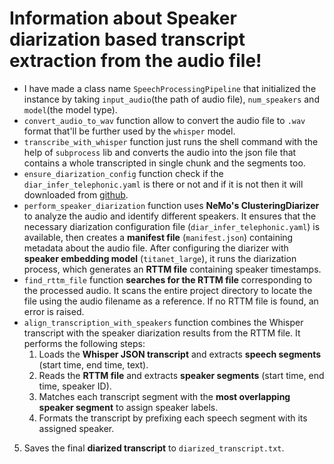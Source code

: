 # Information about Speaker diarization based transcript extraction from the audio file!

- I have made a class name `SpeechProcessingPipeline` that initialized the instance by taking `input_audio`(the path of audio file), `num_speakers` and `model`(the model type).
- `convert_audio_to_wav` function allow to convert the audio file to `.wav` format that'll be further used by the `whisper` model.
- `transcribe_with_whisper` function just runs the shell command with the help of `subprocess` lib and converts the audio into the json file that contains a whole transcripted in single chunk and the segments too.
- `ensure_diarization_config` function check if the `diar_infer_telephonic.yaml` is there or not and if it is not then it will downloaded from [github](https://raw.githubusercontent.com/NVIDIA/NeMo/refs/heads/main/examples/speaker_tasks/diarization/conf/inference/diar_infer_telephonic.yaml).
- `perform_speaker_diarization` function uses **NeMo's ClusteringDiarizer** to analyze the audio and identify different speakers. It ensures that the necessary diarization configuration file (`diar_infer_telephonic.yaml`) is available, then creates a **manifest file** (`manifest.json`) containing metadata about the audio file. After configuring the diarizer with **speaker embedding model** (`titanet_large`), it runs the diarization process, which generates an **RTTM file** containing speaker timestamps.
- `find_rttm_file` function **searches for the RTTM file** corresponding to the processed audio. It scans the entire project directory to locate the file using the audio filename as a reference. If no RTTM file is found, an error is raised.
- `align_transcription_with_speakers` function combines the Whisper transcript with the speaker diarization results from the RTTM file. It performs the following steps:
    1. Loads the **Whisper JSON transcript** and extracts **speech segments** (start time, end time, text).
    2. Reads the **RTTM file** and extracts **speaker segments** (start time, end time, speaker ID).
    3. Matches each transcript segment with the **most overlapping speaker segment** to assign speaker labels.
    4. Formats the transcript by prefixing each speech segment with its assigned speaker.
5. Saves the final **diarized transcript** to `diarized_transcript.txt`.